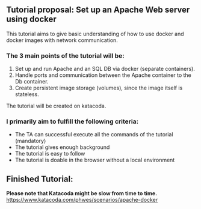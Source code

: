## Tutorial proposal: Set up an Apache Web server using docker

This tutorial aims to give basic understanding of how to use docker and docker images with network communication.

### The 3 main points of the tutorial will be:
1. Set up and run Apache and an SQL DB via docker (separate containers).
2. Handle ports and communication between the Apache container to the Db container.
3. Create persistent image storage (volumes), since the image itself is stateless.

The tutorial will be created on katacoda.

### I primarily aim to fulfill the following criteria:
* The TA can successful execute all the commands of the tutorial (mandatory)
* The tutorial gives enough background
* The tutorial is easy to follow
* The tutorial is doable in the browser without a local environment

## Finished Tutorial:
**Please note that Katacoda might be slow from time to time.**
https://www.katacoda.com/phwes/scenarios/apache-docker


